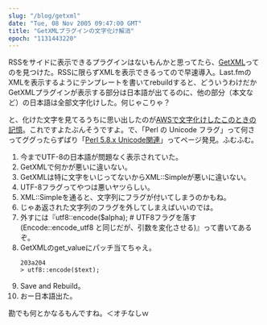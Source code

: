 ```yaml
---
slug: "/blog/getxml"
date: "Tue, 08 Nov 2005 09:47:00 GMT"
title: "GetXMLプラグインの文字化け解消"
epoch: "1131443220"
---
```


RSSをサイドに表示できるプラグインはないもんかと思ってたら、[GetXML](http://www.staggernation.com/mtplugins/GetXML/)ってのを見つけた。RSSに限らずXMLを表示できるってので早速導入。Last.fmのXMLを表示するようにテンプレートを書いてrebuildすると、どういうわけだかGetXMLプラグインが表示する部分は日本語が出てるのに、他の部分（本文など）の日本語は全部文字化けした。何じゃこりゃ？

と、化けた文字を見てるうちに思い出したのが[AWSで文字化けしたこのときの記憶](http://blog.bulknews.net/mt/archives/001773.html)。これですよたぶんそうですよ。で、「Perl の Unicode フラグ」って何さってググったらずばり「[Perl 5.8.x Unicode関連](http://web.archive.org/web/20060212151726/http://www.pure.ne.jp/~learner/program/Perl_unicode.html)」ってページ発見。ふむふむ。

1. 今までUTF-8の日本語が問題なく表示されていた。
1. GetXMLで何かが悪いに違いない。
1. GetXMLは特に文字をいじってないからXML::Simpleが悪いに違いない。
1. UTF-8フラグってやつは悪いヤツらしい。
1. XML::Simpleを通ると、文字列にフラグが付いてしまうのかもね。
1. じゃあ返された文字列のフラグを外してしまえばいいのでは。
1. 外すには『utf8::encode($alpha); # UTF8フラグを落す(Encode::encode_utf8 と同じだが、引数を変化させる)』って書いてあるぞ。
1. GetXMLのget_valueにパッチ当てちゃえ。
    ```
    203a204
    > utf8::encode($text);
    ```
1. Save and Rebuild。
1. おー日本語出た。

勘でも何とかなるもんですね。＜オチなしｗ